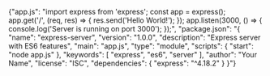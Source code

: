 {"app.js": "import express from 'express';
const app = express();
app.get('/', (req, res) => {
    res.send('Hello World!');
});
app.listen(3000, () => {
    console.log('Server is running on port 3000');
});", "package.json": "{
    \"name\": \"express-server\",
  \"version\": \"1.0.0\",
  \"description\": \"Express server with ES6 features\",
  \"main\": \"app.js\",
  \"type\": \"module\",
  \"scripts\": {
      \"start\": \"node app.js\"
  },
  \"keywords\": [
      \"express\",
    \"es6\",
    \"server\"
  ],
  \"author\": \"Your Name\",
  \"license\": \"ISC\",
  \"dependencies\": {
      \"express\": \"^4.18.2\"
  }
}"}